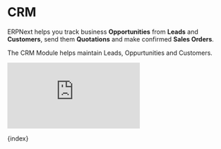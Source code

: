 <!-- add-breadcrumbs -->
<!-- title: CRM -->
# CRM

ERPNext helps you track business **Opportunities** from **Leads** and
**Customers**, send them **Quotations** and make confirmed **Sales Orders**.

The CRM Module helps maintain Leads, Oppurtunities and Customers.

<div>
    <div class='embed-container'>
        <iframe src='https://www.youtube.com/embed//o9XCSZHJfpA' frameborder='0' allowfullscreen>
        </iframe>
    </div>
</div>


{index}